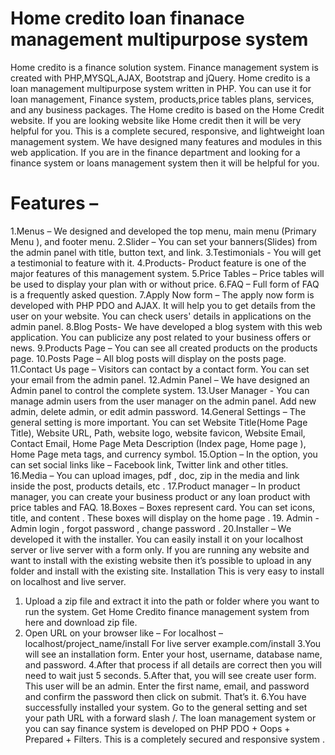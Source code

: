 # Home credito loan finanace management multipurpose system
Home credito is a finance solution system. Finance management system is created with PHP,MYSQL,AJAX, Bootstrap and jQuery. 
Home credito is a loan management multipurpose system written in PHP. You can use it for loan management, Finance system,  products,price tables plans,
services, and any business packages. The Home credito is based on the Home Credit website. 
If you are looking website like Home credit then it will be very helpful for you. This is a complete secured, responsive, and lightweight loan management system.
We have designed many features and modules in this web application. 
If you are in the finance department and looking for a finance system or loans management system then it will be helpful for you.
# Features – 
1.Menus – We designed and developed the top menu, main menu (Primary Menu ), and footer menu. 
2.Slider – You can set your banners(Slides) from the admin panel with title, button text, and link. 
 3.Testimonials - You will get a testimonial to feature with it. 
4.Products- Product feature is one of the major features of this management system. 5.Price Tables – Price tables will be used to display your plan with or without price.
 6.FAQ – Full form of FAQ is a frequently asked question. 
7.Apply Now form – The apply now form is developed with PHP PDO and AJAX. It will help you to get details from the user on your website. You can check users' details in applications on the admin panel. 
 8.Blog Posts- We have developed a blog system with this web application. You can publicize any post related to your business offers or news. 
 9.Products Page – You can see all created products on the products page. 
 10.Posts Page – All blog posts will display on the posts page. 
11.Contact Us page – Visitors can contact by a contact form. You can set your email from the admin panel. 
 12.Admin Panel – We have designed an Admin panel to control the complete system. 
 13.User Manager - You can manage admin users from the user manager on the admin panel. Add new admin, delete admin, or edit admin password. 
14.General Settings – The general setting is more important. You can set Website Title(Home Page Title), Website URL, Path, website logo, website favicon, Website Email, Contact Email, Home Page Meta Description (Index page, Home page ), Home Page meta tags, and currency symbol. 
15.Option – In the option, you can set social links like – Facebook link, Twitter link and other titles. 
16.Media – You can upload images, pdf , doc, zip in the media and link inside the post, products details, etc .
17.Product manager – In product manager, you can create your business product or any loan product with price tables and FAQ. 
18.Boxes – Boxes represent card. You can set icons, title, and content . These boxes will display on the home page . 
19. Admin -  Admin login , forgot password , change password . 
20.Installer – We developed it with the installer. You can easily install it on your localhost server or live server with a form only. If you are running any website and want to install with the existing website then it’s possible to upload in any folder and install with the existing site. 
Installation
This is very easy to install on localhost and live server. 
1.    Upload a zip file and extract it into the path or folder where you want to run the system. Get Home Credito finance management system from here and download zip file.  
2.    Open URL on your browser like – 
For localhost – localhost/project_name/install 
For live server 
example.com/install 
3.You will see an installation form. Enter your host, username, database name, and password. 
4.After that process if all details are correct then you will need to wait just 5 seconds. 
5.After that, you will see create user form. This user will be an admin. Enter the first name, email, and password and confirm the password then click on submit. That’s it. 
6.You have successfully installed your system. Go to the general setting and set your path URL with a forward slash /. 
 The loan management system or you can say finance system is developed on PHP PDO + Oops + Prepared + Filters. This is a completely secured and responsive system .



